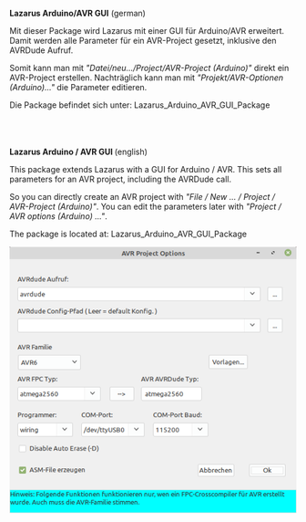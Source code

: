 
<b>Lazarus Arduino/AVR GUI</b> (german)

Mit dieser Package wird Lazarus mit einer GUI für Arduino/AVR erweitert.
Damit werden alle Parameter für ein AVR-Project gesetzt, inklusive den AVRDude Aufruf.

Somit kann man mit <i>"Datei/neu.../Project/AVR-Project (Arduino)"</i> direkt ein AVR-Project erstellen.
Nachträglich kann man mit <i>"Projekt/AVR-Optionen (Arduino)..."</i> die Parameter editieren.

Die Package befindet sich unter: Lazarus_Arduino_AVR_GUI_Package


<br><br><br>
<b> Lazarus Arduino / AVR GUI </b> (english)

This package extends Lazarus with a GUI for Arduino / AVR.
This sets all parameters for an AVR project, including the AVRDude call.

So you can directly create an AVR project with <i>"File / New ... / Project / AVR-Project (Arduino)"</i>.
You can edit the parameters later with <i>"Project / AVR options (Arduino) ..."</i>.

The package is located at: Lazarus_Arduino_AVR_GUI_Package


<img src="avr_package.png">



